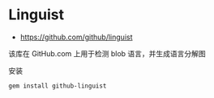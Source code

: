 # Linguist

- <https://github.com/github/linguist>

该库在 GitHub.com 上用于检测 blob 语言，并生成语言分解图

安装

```sh
gem install github-linguist
```
